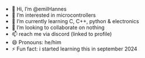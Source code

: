 - 👋 Hi, I’m @emilHannes
- 👀 I’m interested in microcontrollers
- 🌱 I’m currently learning C, C++, python & electronics
- 💞️ I’m looking to collaborate on nothing
- 📫 reach me via discord (linked to profile)
- 😄 Pronouns: he/him
- ⚡ Fun fact: i started learning this in september 2024

<!---
emilHannes/emilHannes is a ✨ special ✨ repository because its `README.md` (this file) appears on your GitHub profile.
You can click the Preview link to take a look at your changes.
--->
